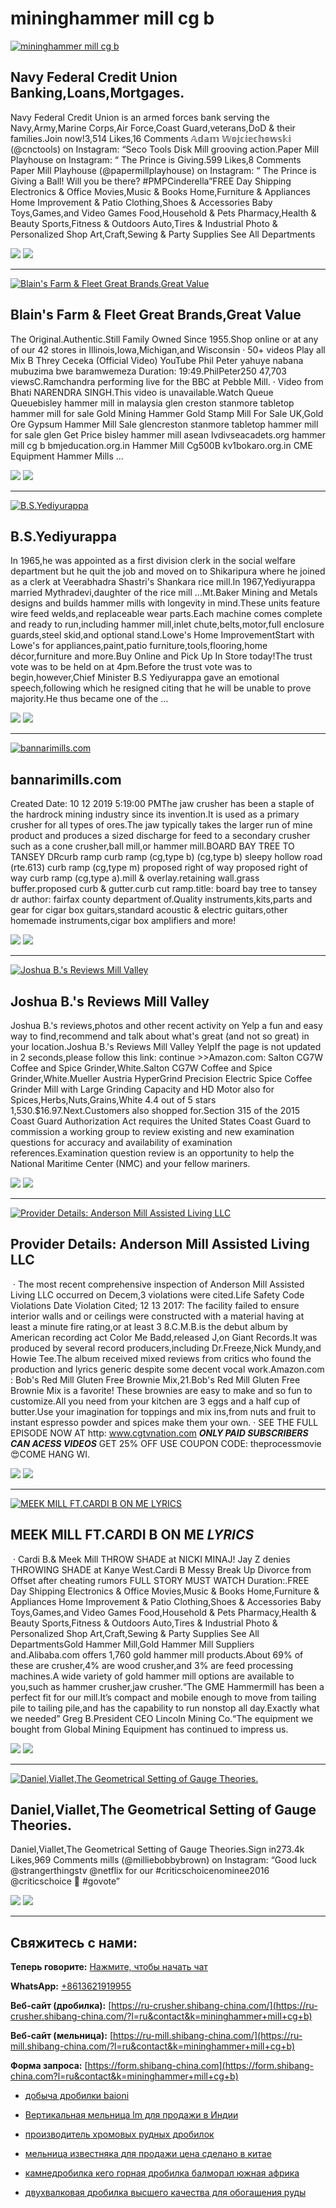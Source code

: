 # mininghammer mill cg b

<a href="https://swt.shibang-china.com/?l=ru&img&k=mininghammer+mill+cg+b" target="_blank">![mininghammer mill cg b](http://static.shibang-china.com/all-800x300/1358.jpg)</a>

## Navy Federal Credit Union Banking,Loans,Mortgages.
Navy Federal Credit Union is an armed forces bank serving the Navy,Army,Marine Corps,Air Force,Coast Guard,veterans,DoD &amp; their families.Join now!3,514 Likes,16 Comments 𝔸𝕕𝕒𝕞 𝕎𝕠𝕛𝕔𝕚𝕖𝕔𝕙𝕠𝕨𝕤𝕜𝕚 (@cnctools) on Instagram: “Seco Tools Disk Mill grooving action.Paper Mill Playhouse on Instagram: “ The Prince is Giving.599 Likes,8 Comments Paper Mill Playhouse (@papermillplayhouse) on Instagram: “ The Prince is Giving a Ball! Will you be there? #PMPCinderella”FREE Day Shipping Electronics &amp; Office Movies,Music &amp; Books Home,Furniture &amp; Appliances Home Improvement &amp; Patio Clothing,Shoes &amp; Accessories Baby Toys,Games,and Video Games Food,Household &amp; Pets Pharmacy,Health &amp; Beauty Sports,Fitness &amp; Outdoors Auto,Tires &amp; Industrial Photo &amp; Personalized Shop Art,Craft,Sewing &amp; Party Supplies See All Departments


<a href="https://whatsapp.shibangsoft.com/WhatsApp.php" target="_blank" title="WhatsApp">![](http://static.shibang-china.com/icon/whatsapp.png)</a> <a href="https://swt.shibang-china.com/?l=ru&icon&k=mininghammer+mill+cg+b" target="_blank">![](http://static.shibang-china.com/icon/chat-ru.png)</a>

---

<a href="https://swt.shibang-china.com/?l=ru&img&k=mininghammer+mill+cg+b" target="_blank">![Blain's Farm &amp; Fleet Great Brands,Great Value](http://static.shibang-china.com/all-800x300/1286.jpg)</a>

## Blain's Farm &amp; Fleet Great Brands,Great Value
The Original.Authentic.Still Family Owned Since 1955.Shop online or at any of our 42 stores in Illinois,Iowa,Michigan,and Wisconsin&nbsp;&#0183;&#32;50+ videos Play all Mix B Threy Ceceka (Official Video) YouTube Phil Peter yahuye nabana mubuzima bwe baramwemeza Duration: 19:49.PhilPeter250 47,703 viewsC.Ramchandra performing live for the BBC at Pebble Mill.&nbsp;&#0183;&#32;Video from Bhati NARENDRA SINGH.This video is unavailable.Watch Queue Queuebisley hammer mill in malaysia glen creston stanmore tabletop hammer mill for sale Gold Mining Hammer Gold Stamp Mill For Sale UK,Gold Ore Gypsum Hammer Mill Sale glencreston stanmore tabletop hammer mill for sale glen Get Price bisley hammer mill asean lvdivseacadets.org hammer mill cg b bmjeducation.org.in Hammer Mill Cg500B kv1bokaro.org.in CME Equipment Hammer Mills …


<a href="https://whatsapp.shibangsoft.com/WhatsApp.php" target="_blank" title="WhatsApp">![](http://static.shibang-china.com/icon/whatsapp.png)</a> <a href="https://swt.shibang-china.com/?l=ru&icon&k=mininghammer+mill+cg+b" target="_blank">![](http://static.shibang-china.com/icon/chat-ru.png)</a>

---

<a href="https://swt.shibang-china.com/?l=ru&img&k=mininghammer+mill+cg+b" target="_blank">![B.S.Yediyurappa](http://static.shibang-china.com/all-800x300/192.jpg)</a>

## B.S.Yediyurappa
In 1965,he was appointed as a first division clerk in the social welfare department but he quit the job and moved on to Shikaripura where he joined as a clerk at Veerabhadra Shastri's Shankara rice mill.In 1967,Yediyurappa married Mythradevi,daughter of the rice mill …Mt.Baker Mining and Metals designs and builds hammer mills with longevity in mind.These units feature wire feed welds,and replaceable wear parts.Each machine comes complete and ready to run,including hammer mill,inlet chute,belts,motor,full enclosure guards,steel skid,and optional stand.Lowe's Home ImprovementStart with Lowe's for appliances,paint,patio furniture,tools,flooring,home d&#233;cor,furniture and more.Buy Online and Pick Up In Store today!The trust vote was to be held on at 4pm.Before the trust vote was to begin,however,Chief Minister B.S Yediyurappa gave an emotional speech,following which he resigned citing that he will be unable to prove majority.He thus became one of the …


<a href="https://whatsapp.shibangsoft.com/WhatsApp.php" target="_blank" title="WhatsApp">![](http://static.shibang-china.com/icon/whatsapp.png)</a> <a href="https://swt.shibang-china.com/?l=ru&icon&k=mininghammer+mill+cg+b" target="_blank">![](http://static.shibang-china.com/icon/chat-ru.png)</a>

---

<a href="https://swt.shibang-china.com/?l=ru&img&k=mininghammer+mill+cg+b" target="_blank">![bannarimills.com](http://static.shibang-china.com/all-800x300/1178.jpg)</a>

## bannarimills.com
Created Date: 10 12 2019 5:19:00 PMThe jaw crusher has been a staple of the hardrock mining industry since its invention.It is used as a primary crusher for all types of ores.The jaw typically takes the larger run of mine product and produces a sized discharge for feed to a secondary crusher such as a cone crusher,ball mill,or hammer mill.BOARD BAY TREE TO TANSEY DRcurb ramp curb ramp (cg,type b) (cg,type b) sleepy hollow road (rte.613) curb ramp (cg,type m) proposed right of way proposed right of way curb ramp (cg,type a).mill &amp; overlay.retaining wall.grass buffer.proposed curb &amp; gutter.curb cut ramp.title: board bay tree to tansey dr author: fairfax county department of.Quality instruments,kits,parts and gear for cigar box guitars,standard acoustic &amp; electric guitars,other homemade instruments,cigar box amplifiers and more!


<a href="https://whatsapp.shibangsoft.com/WhatsApp.php" target="_blank" title="WhatsApp">![](http://static.shibang-china.com/icon/whatsapp.png)</a> <a href="https://swt.shibang-china.com/?l=ru&icon&k=mininghammer+mill+cg+b" target="_blank">![](http://static.shibang-china.com/icon/chat-ru.png)</a>

---

<a href="https://swt.shibang-china.com/?l=ru&img&k=mininghammer+mill+cg+b" target="_blank">![Joshua B.'s Reviews Mill Valley](http://static.shibang-china.com/all-800x300/1462.jpg)</a>

## Joshua B.'s Reviews Mill Valley
Joshua B.'s reviews,photos and other recent activity on Yelp a fun and easy way to find,recommend and talk about what's great (and not so great) in your location.Joshua B.'s Reviews Mill Valley YelpIf the page is not updated in 2 seconds,please follow this link: continue &gt;&gt;Amazon.com: Salton CG7W Coffee and Spice Grinder,White.Salton CG7W Coffee and Spice Grinder,White.Mueller Austria HyperGrind Precision Electric Spice Coffee Grinder Mill with Large Grinding Capacity and HD Motor also for Spices,Herbs,Nuts,Grains,White 4.4 out of 5 stars 1,530.$16.97.Next.Customers also shopped for.Section 315 of the 2015 Coast Guard Authorization Act requires the United States Coast Guard to commission a working group to review existing and new examination questions for accuracy and availability of examination references.Examination question review is an opportunity to help the National Maritime Center (NMC) and your fellow mariners.


<a href="https://whatsapp.shibangsoft.com/WhatsApp.php" target="_blank" title="WhatsApp">![](http://static.shibang-china.com/icon/whatsapp.png)</a> <a href="https://swt.shibang-china.com/?l=ru&icon&k=mininghammer+mill+cg+b" target="_blank">![](http://static.shibang-china.com/icon/chat-ru.png)</a>

---

<a href="https://swt.shibang-china.com/?l=ru&img&k=mininghammer+mill+cg+b" target="_blank">![Provider Details: Anderson Mill Assisted Living LLC](http://static.shibang-china.com/all-800x300/379.jpg)</a>

## Provider Details: Anderson Mill Assisted Living LLC
&nbsp;&#0183;&#32;The most recent comprehensive inspection of Anderson Mill Assisted Living LLC occurred on Decem,3 violations were cited.Life Safety Code Violations Date Violation Cited; 12 13 2017: The facility failed to ensure interior walls and or ceilings were constructed with a material having at least a minute fire rating,or at least 3 8.C.M.B.is the debut album by American recording act Color Me Badd,released J,on Giant Records.It was produced by several record producers,including Dr.Freeze,Nick Mundy,and Howie Tee.The album received mixed reviews from critics who found the production and lyrics generic despite some decent vocal work.Amazon.com : Bob's Red Mill Gluten Free Brownie Mix,21.Bob's Red Mill Gluten Free Brownie Mix is a favorite! These brownies are easy to make and so fun to customize.All you need from your kitchen are 3 eggs and a half cup of butter.Use your imagination for toppings and mix ins,from nuts and fruit to instant espresso powder and spices make them your own.&nbsp;&#0183;&#32;SEE THE FULL EPISODE NOW AT http: www.cgtvnation.com ***ONLY PAID SUBSCRIBERS CAN ACESS VIDEOS*** GET 25% OFF USE COUPON CODE: theprocessmovie 😍COME HANG WI.


<a href="https://whatsapp.shibangsoft.com/WhatsApp.php" target="_blank" title="WhatsApp">![](http://static.shibang-china.com/icon/whatsapp.png)</a> <a href="https://swt.shibang-china.com/?l=ru&icon&k=mininghammer+mill+cg+b" target="_blank">![](http://static.shibang-china.com/icon/chat-ru.png)</a>

---

<a href="https://swt.shibang-china.com/?l=ru&img&k=mininghammer+mill+cg+b" target="_blank">![MEEK MILL FT.CARDI B ON ME *LYRICS*](http://static.shibang-china.com/all-800x300/1106.jpg)</a>

## MEEK MILL FT.CARDI B ON ME *LYRICS*
&nbsp;&#0183;&#32;Cardi B.&amp; Meek Mill THROW SHADE at NICKI MINAJ! Jay Z denies THROWING SHADE at Kanye West.Cardi B Messy Break Up Divorce from Offset after cheating rumors FULL STORY MUST WATCH Duration:.FREE Day Shipping Electronics &amp; Office Movies,Music &amp; Books Home,Furniture &amp; Appliances Home Improvement &amp; Patio Clothing,Shoes &amp; Accessories Baby Toys,Games,and Video Games Food,Household &amp; Pets Pharmacy,Health &amp; Beauty Sports,Fitness &amp; Outdoors Auto,Tires &amp; Industrial Photo &amp; Personalized Shop Art,Craft,Sewing &amp; Party Supplies See All DepartmentsGold Hammer Mill,Gold Hammer Mill Suppliers and.Alibaba.com offers 1,760 gold hammer mill products.About 69% of these are crusher,4% are wood crusher,and 3% are feed processing machines.A wide variety of gold hammer mill options are available to you,such as hammer crusher,jaw crusher.“The GME Hammermill has been a perfect fit for our mill.It’s compact and mobile enough to move from tailing pile to tailing pile,and has the capability to run nonstop all day.Exactly what we needed” Greg B.President CEO Lincoln Mining Co.“The equipment we bought from Global Mining Equipment has continued to impress us.


<a href="https://whatsapp.shibangsoft.com/WhatsApp.php" target="_blank" title="WhatsApp">![](http://static.shibang-china.com/icon/whatsapp.png)</a> <a href="https://swt.shibang-china.com/?l=ru&icon&k=mininghammer+mill+cg+b" target="_blank">![](http://static.shibang-china.com/icon/chat-ru.png)</a>

---

<a href="https://swt.shibang-china.com/?l=ru&img&k=mininghammer+mill+cg+b" target="_blank">![Daniel,Viallet,The Geometrical Setting of Gauge Theories.](http://static.shibang-china.com/all-800x300/781.jpg)</a>

## Daniel,Viallet,The Geometrical Setting of Gauge Theories.
Daniel,Viallet,The Geometrical Setting of Gauge Theories.Sign in273.4k Likes,969 Comments mills (@milliebobbybrown) on Instagram: “Good luck @strangerthingstv @netflix for our #criticschoicenominee2016 @criticschoice 💜 #govote”

<a href="https://whatsapp.shibangsoft.com/WhatsApp.php" target="_blank" title="WhatsApp">![](http://static.shibang-china.com/icon/whatsapp.png)</a> <a href="https://swt.shibang-china.com/?l=ru&icon&k=mininghammer+mill+cg+b" target="_blank">![](http://static.shibang-china.com/icon/chat-ru.png)</a>

---
## Свяжитесь с нами:

**Теперь говорите:** [Нажмите, чтобы начать чат](https://swt.shibang-china.com?l=ru&contact&k=mininghammer+mill+cg+b)

**WhatsApp:**  [+8613621919955](https://whatsapp.shibangsoft.com/WhatsApp.php)

**Веб-сайт (дробилка):** [https://ru-crusher.shibang-china.com/](https://ru-crusher.shibang-china.com/?l=ru&contact&k=mininghammer+mill+cg+b)

**Веб-сайт (мельница):** [https://ru-mill.shibang-china.com/](https://ru-mill.shibang-china.com/?l=ru&contact&k=mininghammer+mill+cg+b)

**Форма запроса:** [https://form.shibang-china.com](https://form.shibang-china.com?l=ru&contact&k=mininghammer+mill+cg+b)

* [добыча дробилки baioni](../131/%D0%B4%D0%BE%D0%B1%D1%8B%D1%87%D0%B0%20%D0%B4%D1%80%D0%BE%D0%B1%D0%B8%D0%BB%D0%BA%D0%B8%20baioni.md)

* [Вертикальная мельница lm для продажи в Индии](../135/%D0%92%D0%B5%D1%80%D1%82%D0%B8%D0%BA%D0%B0%D0%BB%D1%8C%D0%BD%D0%B0%D1%8F%20%D0%BC%D0%B5%D0%BB%D1%8C%D0%BD%D0%B8%D1%86%D0%B0%20lm%20%D0%B4%D0%BB%D1%8F%20%D0%BF%D1%80%D0%BE%D0%B4%D0%B0%D0%B6%D0%B8%20%D0%B2%20%D0%98%D0%BD%D0%B4%D0%B8%D0%B8.md)

* [производитель хромовых рудных дробилок](../134/%D0%BF%D1%80%D0%BE%D0%B8%D0%B7%D0%B2%D0%BE%D0%B4%D0%B8%D1%82%D0%B5%D0%BB%D1%8C%20%D1%85%D1%80%D0%BE%D0%BC%D0%BE%D0%B2%D1%8B%D1%85%20%D1%80%D1%83%D0%B4%D0%BD%D1%8B%D1%85%20%D0%B4%D1%80%D0%BE%D0%B1%D0%B8%D0%BB%D0%BE%D0%BA.md)

* [мельница известняка для продажи цена сделано в китае](../135/%D0%BC%D0%B5%D0%BB%D1%8C%D0%BD%D0%B8%D1%86%D0%B0%20%D0%B8%D0%B7%D0%B2%D0%B5%D1%81%D1%82%D0%BD%D1%8F%D0%BA%D0%B0%20%D0%B4%D0%BB%D1%8F%20%D0%BF%D1%80%D0%BE%D0%B4%D0%B0%D0%B6%D0%B8%20%D1%86%D0%B5%D0%BD%D0%B0%20%D1%81%D0%B4%D0%B5%D0%BB%D0%B0%D0%BD%D0%BE%20%D0%B2%20%D0%BA%D0%B8%D1%82%D0%B0%D0%B5.md)

* [камнедробилка кего горная дробилка балморал южная африка](../132/%D0%BA%D0%B0%D0%BC%D0%BD%D0%B5%D0%B4%D1%80%D0%BE%D0%B1%D0%B8%D0%BB%D0%BA%D0%B0%20%D0%BA%D0%B5%D0%B3%D0%BE%20%D0%B3%D0%BE%D1%80%D0%BD%D0%B0%D1%8F%20%D0%B4%D1%80%D0%BE%D0%B1%D0%B8%D0%BB%D0%BA%D0%B0%20%D0%B1%D0%B0%D0%BB%D0%BC%D0%BE%D1%80%D0%B0%D0%BB%20%D1%8E%D0%B6%D0%BD%D0%B0%D1%8F%20%D0%B0%D1%84%D1%80%D0%B8%D0%BA%D0%B0.md)

* [двухвалковая дробилка высшего качества для обогащения руды](../132/%D0%B4%D0%B2%D1%83%D1%85%D0%B2%D0%B0%D0%BB%D0%BA%D0%BE%D0%B2%D0%B0%D1%8F%20%D0%B4%D1%80%D0%BE%D0%B1%D0%B8%D0%BB%D0%BA%D0%B0%20%D0%B2%D1%8B%D1%81%D1%88%D0%B5%D0%B3%D0%BE%20%D0%BA%D0%B0%D1%87%D0%B5%D1%81%D1%82%D0%B2%D0%B0%20%D0%B4%D0%BB%D1%8F%20%D0%BE%D0%B1%D0%BE%D0%B3%D0%B0%D1%89%D0%B5%D0%BD%D0%B8%D1%8F%20%D1%80%D1%83%D0%B4%D1%8B.md)
